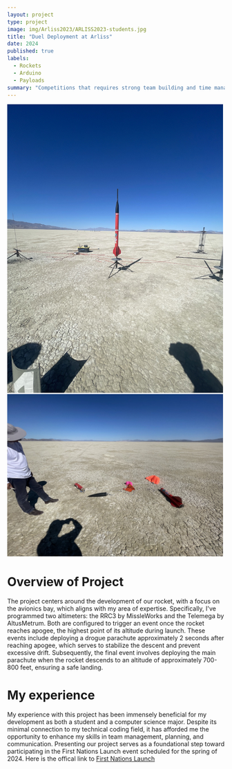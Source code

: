 ```yaml
---
layout: project
type: project
image: img/Arliss2023/ARLISS2023-students.jpg
title: "Duel Deployment at Arliss"
date: 2024
published: true
labels:
  - Rockets
  - Arduino
  - Payloads  
summary: "Competitions that requires strong team building and time management to complete the designed goal."
---
```

<div class="text-center p-4">
  <img width="500px" 
       src="../img/Arliss2023/IMG_4900.jpg" 
       class="img-thumbnail" >
  <img width="500px" 
       src="../img/Arliss2023/IMG_4906.jpg" 
       class="img-thumbnail" >
</div>

# Overview of Project
The project centers around the development of our rocket, with a focus on the avionics bay, which aligns with my area of expertise. Specifically, I've programmed two altimeters: the RRC3 by MissleWorks and the Telemega by AltusMetrum. Both are configured to trigger an event once the rocket reaches apogee, the highest point of its altitude during launch. These events include deploying a drogue parachute approximately 2 seconds after reaching apogee, which serves to stabilize the descent and prevent excessive drift. Subsequently, the final event involves deploying the main parachute when the rocket descends to an altitude of approximately 700-800 feet, ensuring a safe landing.

# My experience
My experience with this project has been immensely beneficial for my development as both a student and a computer science major. Despite its minimal connection to my technical coding field, it has afforded me the opportunity to enhance my skills in team management, planning, and communication. Presenting our project serves as a foundational step toward participating in the First Nations Launch event scheduled for the spring of 2024.
Here is the offical link to [First Nations Launch](https://spacegrant.carthage.edu/first-nations-launch/)
